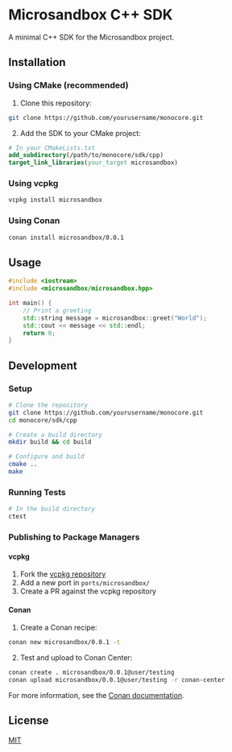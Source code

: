 # Microsandbox C++ SDK

A minimal C++ SDK for the Microsandbox project.

## Installation

### Using CMake (recommended)

1. Clone this repository:

```bash
git clone https://github.com/yourusername/monocore.git
```

2. Add the SDK to your CMake project:

```cmake
# In your CMakeLists.txt
add_subdirectory(/path/to/monocore/sdk/cpp)
target_link_libraries(your_target microsandbox)
```

### Using vcpkg

```bash
vcpkg install microsandbox
```

### Using Conan

```bash
conan install microsandbox/0.0.1
```

## Usage

```cpp
#include <iostream>
#include <microsandbox/microsandbox.hpp>

int main() {
    // Print a greeting
    std::string message = microsandbox::greet("World");
    std::cout << message << std::endl;
    return 0;
}
```

## Development

### Setup

```bash
# Clone the repository
git clone https://github.com/yourusername/monocore.git
cd monocore/sdk/cpp

# Create a build directory
mkdir build && cd build

# Configure and build
cmake ..
make
```

### Running Tests

```bash
# In the build directory
ctest
```

### Publishing to Package Managers

#### vcpkg

1. Fork the [vcpkg repository](https://github.com/microsoft/vcpkg)
2. Add a new port in `ports/microsandbox/`
3. Create a PR against the vcpkg repository

#### Conan

1. Create a Conan recipe:

```bash
conan new microsandbox/0.0.1 -t
```

2. Test and upload to Conan Center:

```bash
conan create . microsandbox/0.0.1@user/testing
conan upload microsandbox/0.0.1@user/testing -r conan-center
```

For more information, see the [Conan documentation](https://docs.conan.io/en/latest/uploading_packages/using_artifactory.html).

## License

[MIT](LICENSE)
